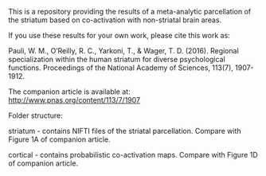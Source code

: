 This is a repository providing the results of a meta-analytic parcellation of the striatum based on co-activation with non-striatal brain areas. 

If you use these results for your own work, please cite this work as:

Pauli, W. M., O’Reilly, R. C., Yarkoni, T., & Wager, T. D. (2016). Regional specialization within the human striatum for diverse psychological functions. Proceedings of the National Academy of Sciences, 113(7), 1907-1912.

The companion article is available at:
http://www.pnas.org/content/113/7/1907

Folder structure:

striatum - contains NIFTI files of the striatal parcellation. Compare with Figure 1A of companion article.

cortical - contains probabilistic co-activation maps. Compare with Figure 1D of companion article.


